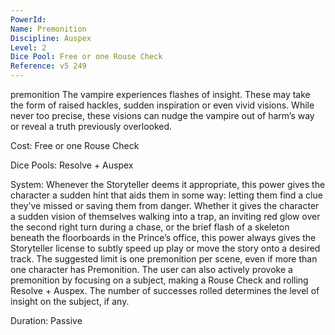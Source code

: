 ```yaml
---
PowerId: 
Name: Premonition
Discipline: Auspex
Level: 2
Dice Pool: Free or one Rouse Check
Reference: v5 249
---
```


premonition The vampire experiences flashes of insight. These may take the form of raised hackles, sudden inspiration or even vivid visions. While never too precise, these visions can nudge the vampire out of harm’s way or reveal a truth previously overlooked.   

Cost: Free or one Rouse Check   

Dice Pools: Resolve + Auspex   

System: Whenever the Storyteller deems it appropriate, this power gives the character a sudden hint that aids them in some way: letting them find a clue they’ve missed or saving them from danger. Whether it gives the character a sudden vision of themselves walking into a trap, an inviting red glow over the second right turn during a chase, or the brief flash of a skeleton beneath the floorboards in the Prince’s office, this power always gives the Storyteller license to subtly speed up play or move the story onto a desired track. The suggested limit is one premonition per scene, even if more than one character has Premonition.   The user can also actively provoke a premonition by focusing on a subject, making a Rouse Check and rolling Resolve + Auspex. The number of successes rolled determines the level of insight on the subject, if any.   

Duration: Passive